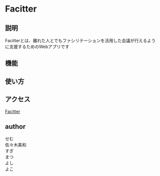# Facitter

## 説明
Facitterとは、離れた人とでもファシリテーションを活用した会議が行えるように支援するためのWebアプリです

## 機能


## 使い方


## アクセス
[Facitter](https://team2017-2.spiral.cloud/facitter/)

## author
せむ  
佐々木美和  
すぎ  
まつ  
よし  
よこ  
